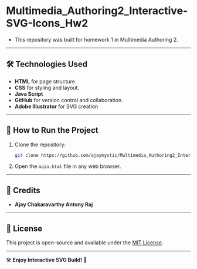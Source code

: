 # Multimedia_Authoring2_Interactive-SVG-Icons_Hw2

- This repository was built for homework 1 in Multimedia Authoring 2.
 
 
---

## 🛠️ Technologies Used
- **HTML** for page structure.
- **CSS** for styling and layout.
- **Java Script**
- **GitHub** for version control and collaboration.
- **Adobe Illustrator** for SVG creation

---

## 🚀 How to Run the Project
1. Clone the repository:
   ```sh
   git clone https://github.com/ajaymystic/Multimedia_Authoring2_Interactive-SVG-Icons_Hw1.git
   ```
2. Open the `main.html` file in any web browser.

---

## 📢 Credits
- **Ajay Chakaravarthy Antony Raj** 

---

## 📄 License
This project is open-source and available under the [MIT License](LICENSE).

---

🛠️ **Enjoy Interactive SVG Build!** 🚀
